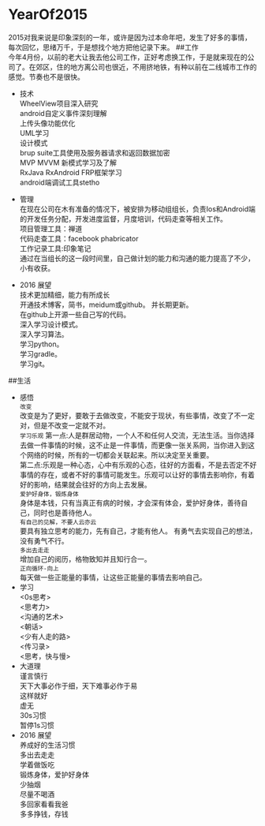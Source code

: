 # YearOf2015  
2015对我来说是印象深刻的一年，或许是因为过本命年吧，发生了好多的事情，每次回忆，思绪万千，于是想找个地方把他记录下来。
##工作  
今年4月份，以前的老大让我去他公司工作，正好考虑换工作，于是就来现在的公司了。在郊区，住的地方离公司也很近，不用挤地铁，有种以前在二线城市工作的感觉。节奏也不是很快。
  *   技术   
     WheelView项目深入研究  
     android自定义事件深刻理解  
     上传头像功能优化  
     UML学习    
     设计模式   
     brup suite工具使用及服务器请求和返回数据加密  
     MVP MVVM 新模式学习及了解  
     RxJava RxAndroid FRP框架学习  
     android端调试工具stetho  
  *   管理  
     在现在公司在木有准备的情况下，被安排为移动组组长，负责Ios和Android端的开发任务分配，开发进度监督，月度培训，代码走查等相关工作。  
     项目管理工具：禅道  
     代码走查工具：facebook phabricator  
     工作记录工具:印象笔记  
     通过在当组长的这一段时间里，自己做计划的能力和沟通的能力提高了不少，小有收获。
      
  * 2016 展望  
    技术更加精细，能力有所成长  
    开通技术博客，简书，meidum或github。  并长期更新。  
    在github上开源一些自己写的代码。  
    深入学习设计模式。  
    深入学习算法。  
    学习python。  
    学习gradle。  
    学习git。
    
    
    

##生活  
 *   感悟  
     `改变`  
        改变是为了更好，要敢于去做改变，不能安于现状，有些事情，改变了不一定对，但是不改变一定就不对。  
     `学习乐观`
        第一点:人是群居动物，一个人不和任何人交流，无法生活。当你选择去做一件事情的时候，这不止是一件事情，而更像一张关系网，当你进入到这个网络的时候，所有的一切都会关联起来。所以决定至关重要。  
        第二点:乐观是一种心态，心中有乐观的心态，往好的方面看，不是去否定不好事情的存在，或者不好的事情可能发生。乐观可以让好的事情去影响你，有着好的影响，结果就会往好的方向上去发展。  
     `爱护好身体，锻炼身体`    
       身体是本钱，只有当真正有病的时候，才会深有体会，爱护好身体，善待自己，同时也是善待他人。  
     `有自己的见解，不要人云亦云`  
        要具有独立思考的能力，先有自己，才能有他人。
        有勇气去实现自己的想法，没有勇气不行。    
     `多出去走走`   
        增加自己的阅历，格物致知并且知行合一。  
     `正向循环-向上`   
        每天做一些正能量的事情，让这些正能量的事情去影响自己。
 *   学习  
     <0s思考>  
     <思考力>  
     <沟通的艺术>  
     <朝话>  
     <少有人走的路>  
     <传习录>  
     <思考，快与慢>
 *   大道理  
     谨言慎行  
     天下大事必作于细，天下难事必作于易  
     这样就好  
     虚无  
     30s习惯  
     暂停1s习惯  
 *   2016  展望  
     养成好的生活习惯  
     多出去走走  
     学着做饭吃  
     锻炼身体，爱护好身体  
     少抽烟  
     尽量不喝酒  
     多回家看看我爸  
     多多挣钱，存钱  
     
     

